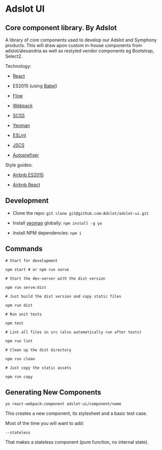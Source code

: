 Adslot UI
==========

Core component library. By Adslot
---------------------------------

A library of core components used to develop our Adslot and Symphony products. 
This will draw apon custom in-house components from adslot/alexandria as well as restyled 
vendor components eg Bootstrap, Select2. 

Technology:

-	[React](http://facebook.github.io/react/)

-	ES2015 (using [Babel](http://babeljs.io)\)

-	[Flow](http://flowtype.org)

-	[Webpack](https://github.com/webpack/webpack)

-	[SCSS](http://sass-lang.com)

-	[Yeoman](http://yeoman.io)

-	[ESLint](http://eslint.org)

-	[JSCS](http://jscs.info)

-	[Autoprefixer](https://github.com/postcss/autoprefixer)

Style guides:

-	[Airbnb ES2015](https://github.com/airbnb/javascript)

-	[Airbnb React](https://github.com/airbnb/javascript/tree/master/react)

Development
-----------

-	Clone the repo: `git clone git@github.com:Adslot/adslot-ui.git`

-	Install [yeoman](http://yeoman.io) globally: `npm install -g yo`

-	Install NPM dependencies: `npm i`

Commands
--------

```
# Start for development

npm start # or npm run serve

# Start the dev-server with the dist version

npm run serve:dist

# Just build the dist version and copy static files

npm run dist

# Run unit tests

npm test

# Lint all files in src (also automatically run after tests)

npm run lint

# Clean up the dist directory

npm run clean

# Just copy the static assets

npm run copy
```

Generating New Components
-------------------------

`yo react-webpack:component adslot-ui/component/name`

This creates a new component, its stylesheet and a basic test case.

Most of the time you will want to add:

`--stateless`

That makes a stateless component (pure function, no internal state).
